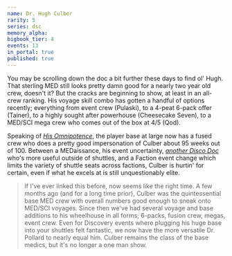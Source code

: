 ```yaml
---
name: Dr. Hugh Culber
rarity: 5
series: dsc
memory_alpha:
bigbook_tier: 4
events: 13
in_portal: true
published: true
---
```


You may be scrolling down the doc a bit further these days to find ol' Hugh. That sterling MED still looks pretty damn good for a nearly two year old crew, doesn't it? But the cracks are beginning to show, at least in an all-crew ranking. His voyage skill combo has gotten a handful of options recently; everything from event crew (Pulaski), to a 4-peat 6-pack offer (Tainer), to a highly sought after powerhouse (Cheesecake Seven), to a MED/SCI mega crew who comes out of the box at 4/5 (Qod).

Speaking of  [_His Omnipotence_](https://www.youtube.com/watch?v=TCls-lezNWg&t=75), the player base at large now has a fused crew who does a pretty good impersonation of Culber about 95 weeks out of 100. Between a MEDaissance, his event uncertainty,  [_another Disco Doc_](https://stt.wiki/wiki/Dr._Pollard)  who's more useful outside of shuttles, and a Faction event change which limits the variety of shuttle seats across factions, Culber is hurtin' for certain, even if what he excels at is still unquestionably elite.

> If I've ever linked this before, now seems like the right time. A few months ago (and for a long time prior), Culber was the quintessential base MED crew with overall numbers good enough to sneak onto MED/SCI voyages. Since then we've had several voyage and base additions to his wheelhouse in all forms; 6-packs, fusion crew, megas, event crew. Even for Discovery events where plugging his huge base into your shuttles felt fantastic, we now have the more versatile Dr. Pollard to nearly equal him. Culber remains the class of the base medics, but it's no longer a one man show.

